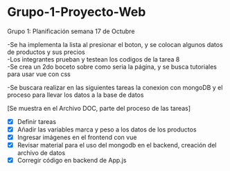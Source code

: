 # Grupo-1-Proyecto-Web
Grupo 1: Planificación semana 17 de Octubre

-Se ha implementa la lista al presionar el boton, y se colocan algunos datos de productos y sus precios  
-Los integrantes prueban y testean los codigos de la tarea 8  
-Se crea un 2do boceto sobre como seria la página, y se busca tutoriales para usar vue con css  

-Se buscara realizar en las siguientes tareas la conexion con mongoDB y el proceso para llevar los datos a la base de datos

[Se muestra en el Archivo DOC, parte del proceso de las tareas]

- [X] Definir tareas
- [X] Añadir las variables marca y peso a los datos de los productos
- [X] Ingresar imágenes en el frontend con vue
- [X] Revisar material para el uso del mongodb en el backend, creación del archivo de datos
- [X] Corregir código en backend de App.js
